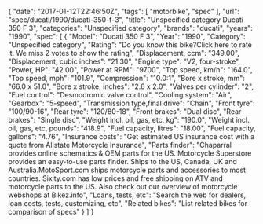 {
    "date": "2017-01-12T22:46:50Z",
    "tags": [
        "motorbike",
        "spec"
    ],
    "url": "spec\/ducati\/1990\/ducati-350-f-3",
    "title": "Unspecified category Ducati 350 F 3",
    "categories": "Unspecified category",
    "brands": "ducati",
    "years": "1990",
    "spec": [
        {
            "Model": "Ducati 350 F 3",
            "Year": "1990",
            "Category": "Unspecified category",
            "Rating": "Do you know this bike?Click here to rate it. We miss 2 votes to show the rating",
            "Displacement, ccm": "349.00",
            "Displacement, cubic inches": "21.30",
            "Engine type": "V2, four-stroke",
            "Power, HP": "42.00",
            "Power at RPM": "9700",
            "Top speed, km\/h": "164.0",
            "Top speed, mph": "101.9",
            "Compression": "10.0:1",
            "Bore x stroke, mm": "66.0 x 51.0",
            "Bore x stroke, inches": "2.6 x 2.0",
            "Valves per cylinder": "2",
            "Fuel control": "Desmodromic valve control",
            "Cooling system": "Air",
            "Gearbox": "5-speed",
            "Transmission type,final drive": "Chain",
            "Front tyre": "100\/90-16",
            "Rear tyre": "120\/80-18",
            "Front brakes": "Dual disc",
            "Rear brakes": "Single disc",
            "Weight incl. oil, gas, etc, kg": "190.0",
            "Weight incl. oil, gas, etc, pounds": "418.9",
            "Fuel capacity, litres": "18.00",
            "Fuel capacity, gallons": "4.76",
            "Insurance costs": "Get estimated US insurance cost with a quote from Allstate Motorcycle Insurance",
            "Parts finder": "Chaparral provides online schematics & OEM parts for the US.   Motorcycle Superstore provides an easy-to-use parts finder. Ships to the US, Canada, UK and Australia.MotoSport.com ships motorcycle parts and accessories to most countries.    Sixity.com has low prices and free shipping on ATV and motorcycle parts to the US. Also check out our overview of motorcycle webshops at Bikez.info",
            "Loans, tests, etc": "Search the web for dealers, loan costs, tests, customizing, etc",
            "Related bikes": "List related bikes for comparison of specs"
        }
    ]
}